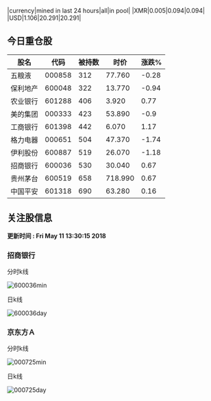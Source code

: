 |currency|mined in last 24 hours|all|in pool|
|XMR|0.005|0.094|0.094|
|USD|1.106|20.291|20.291|

## 今日重仓股 

|股名|代码|被持数|时价|涨跌%|
|---|---|---|---|---|
|五粮液|000858|312|77.760|-0.28|
|保利地产|600048|322|13.770|-0.94|
|农业银行|601288|406|3.920|0.77|
|美的集团|000333|423|53.890|-0.9|
|工商银行|601398|442|6.070|1.17|
|格力电器|000651|504|47.370|-1.74|
|伊利股份|600887|519|26.070|-1.18|
|招商银行|600036|530|30.040|0.67|
|贵州茅台|600519|658|718.990|0.67|
|中国平安|601318|690|63.280|0.16|

## 关注股信息
**更新时间 : Fri May 11 13:30:15 2018**
### 招商银行 
分时k线

![600036min](http://image.sinajs.cn/newchart/min/n/sh600036.gif)

日k线

![600036day](http://image.sinajs.cn/newchart/daily/n/sh600036.gif)

### 京东方Ａ 
分时k线

![000725min](http://image.sinajs.cn/newchart/min/n/sz000725.gif)

日k线

![000725day](http://image.sinajs.cn/newchart/daily/n/sz000725.gif)
